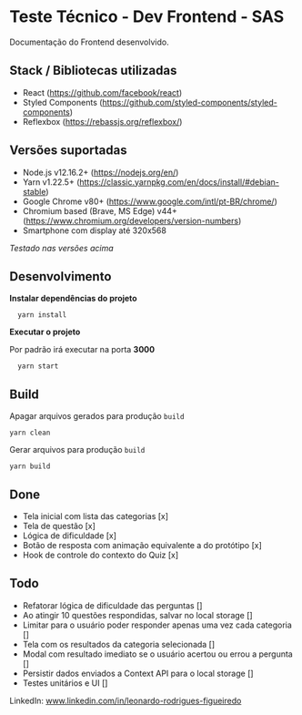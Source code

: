 # Teste Técnico - Dev Frontend - SAS

Documentação do Frontend desenvolvido.

## Stack / Bibliotecas utilizadas

- React (https://github.com/facebook/react)
- Styled Components (https://github.com/styled-components/styled-components)
- Reflexbox (https://rebassjs.org/reflexbox/)

## Versões suportadas

- Node.js v12.16.2+ (https://nodejs.org/en/)
- Yarn v1.22.5+ (https://classic.yarnpkg.com/en/docs/install/#debian-stable)
- Google Chrome v80+ (https://www.google.com/intl/pt-BR/chrome/)
- Chromium based (Brave, MS Edge) v44+ (https://www.chromium.org/developers/version-numbers)
- Smartphone com display até 320x568

*Testado nas versões acima*

## Desenvolvimento

**Instalar dependências do projeto**

```
  yarn install
```

**Executar o projeto**

Por padrão irá executar na porta **3000**

```
  yarn start
```

## Build

Apagar arquivos gerados para produção `build`

```
yarn clean
```

Gerar arquivos para produção `build`

```
yarn build
```

## Done
- Tela inicial com lista das categorias [x]
- Tela de questão [x]
- Lógica de dificuldade [x]
- Botão de resposta com animação equivalente a do protótipo [x]
- Hook de controle do contexto do Quiz [x]

## Todo
- Refatorar lógica de dificuldade das perguntas []
- Ao atingir 10 questões respondidas, salvar no local storage []
- Limitar para o usuário poder responder apenas uma vez cada categoria []
- Tela com os resultados da categoria selecionada []
- Modal com resultado imediato se o usuário acertou ou errou a pergunta []
- Persistir dados enviados a Context API para o local storage []
- Testes unitários e UI []

LinkedIn: www.linkedin.com/in/leonardo-rodrigues-figueiredo
